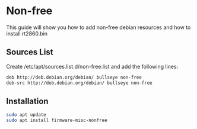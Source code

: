 # Non-free
This guide will show you how to add non-free debian resources and how to install rt2860.bin

## Sources List

Create /etc/apt/sources.list.d/non-free.list and add the following lines:
```bash
deb http://deb.debian.org/debian/ bullseye non-free
deb-src http://deb.debian.org/debian/ bullseye non-free
```

## Installation
```bash
sudo apt update
sudo apt install firmware-misc-nonfree
```

